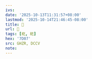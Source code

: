 ```yaml
---
ivs:
date: '2025-10-13T11:31:57+08:00'
lastmod: '2025-10-14T21:46:45-08:00'
title: 󰫋
url: 󰫋
tags: [紇, 紇]
hex: '7D07'
src: GHZR, DCCV
note:
---
```

